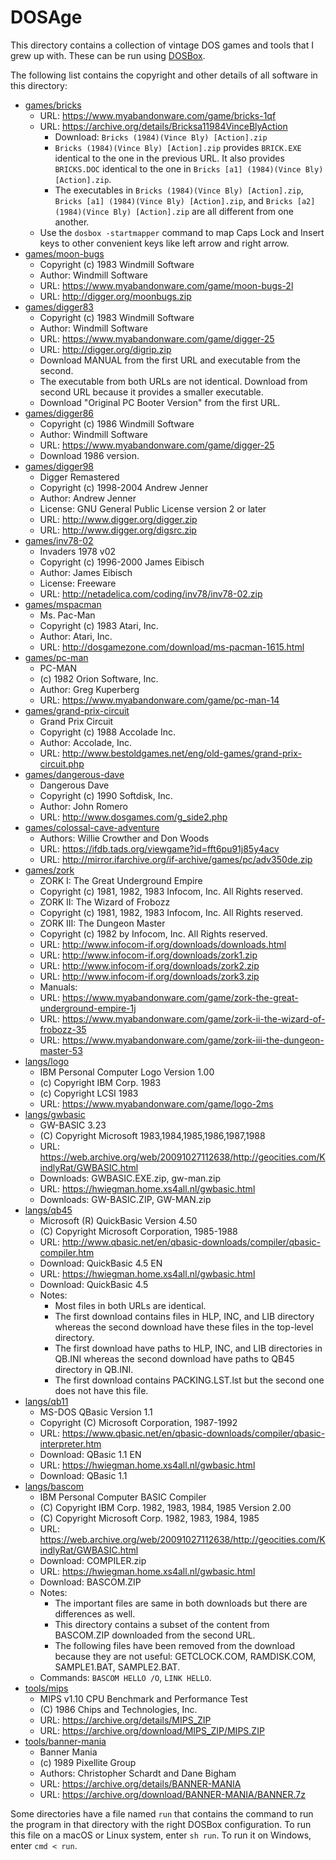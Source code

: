 DOSAge
======
This directory contains a collection of vintage DOS games and tools that
I grew up with. These can be run using [DOSBox][DOSBOX].

[DOSBOX]: http://www.dosbox.com/download.php?main=1

The following list contains the copyright and other details of all
software in this directory:

* [games/bricks](games/bricks)
  - URL: https://www.myabandonware.com/game/bricks-1qf
  - URL: https://archive.org/details/Bricksa11984VinceBlyAction
    - Download: `Bricks (1984)(Vince Bly) [Action].zip`
    - `Bricks (1984)(Vince Bly) [Action].zip` provides `BRICK.EXE`
      identical to the one in the previous URL. It
      also provides `BRICKS.DOC` identical to the one in
      `Bricks [a1] (1984)(Vince Bly) [Action].zip`.
    - The executables in `Bricks (1984)(Vince Bly) [Action].zip`,
      `Bricks [a1] (1984)(Vince Bly) [Action].zip`, and
      `Bricks [a2] (1984)(Vince Bly) [Action].zip` are all different
      from one another.
  - Use the `dosbox -startmapper` command to map Caps Lock and Insert
    keys to other convenient keys like left arrow and right arrow.
* [games/moon-bugs](games/moon-bugs)
  - Copyright (c) 1983 Windmill Software
  - Author: Windmill Software
  - URL: https://www.myabandonware.com/game/moon-bugs-2l
  - URL: http://digger.org/moonbugs.zip
* [games/digger83](games/digger83)
  - Copyright (c) 1983 Windmill Software
  - Author: Windmill Software
  - URL: https://www.myabandonware.com/game/digger-25
  - URL: http://digger.org/digrip.zip
  - Download MANUAL from the first URL and executable from the second.
  - The executable from both URLs are not identical. Download from
    second URL because it provides a smaller executable.
  - Download "Original PC Booter Version" from the first URL.
* [games/digger86](games/digger86)
  - Copyright (c) 1986 Windmill Software
  - Author: Windmill Software
  - URL: https://www.myabandonware.com/game/digger-25
  - Download 1986 version.
* [games/digger98](games/digger98)
  - Digger Remastered
  - Copyright (c) 1998-2004 Andrew Jenner
  - Author: Andrew Jenner
  - License: GNU General Public License version 2 or later
  - URL: http://www.digger.org/digger.zip
  - URL: http://www.digger.org/digsrc.zip
* [games/inv78-02](games/inv78-02)
  - Invaders 1978 v02
  - Copyright (c) 1996-2000 James Eibisch
  - Author: James Eibisch
  - License: Freeware
  - URL: http://netadelica.com/coding/inv78/inv78-02.zip
* [games/mspacman](games/mspacman)
  - Ms. Pac-Man
  - Copyright (c) 1983 Atari, Inc.
  - Author: Atari, Inc.
  - URL: http://dosgamezone.com/download/ms-pacman-1615.html
* [games/pc-man](games/pc-man)
  - PC-MAN
  - (c) 1982 Orion Software, Inc.
  - Author: Greg Kuperberg
  - URL: https://www.myabandonware.com/game/pc-man-14
* [games/grand-prix-circuit](games/grand-prix-circuit)
  - Grand Prix Circuit
  - Copyright (c) 1988 Accolade Inc.
  - Author: Accolade, Inc.
  - URL: http://www.bestoldgames.net/eng/old-games/grand-prix-circuit.php
* [games/dangerous-dave](games/dangerous-dave)
  - Dangerous Dave
  - Copyright (c) 1990 Softdisk, Inc.
  - Author: John Romero
  - URL: http://www.dosgames.com/g_side2.php
* [games/colossal-cave-adventure](games/colossal-cave-adventure)
  - Authors: Willie Crowther and Don Woods
  - URL: https://ifdb.tads.org/viewgame?id=fft6pu91j85y4acv
  - URL: http://mirror.ifarchive.org/if-archive/games/pc/adv350de.zip
* [games/zork](games/zork)
  - ZORK I: The Great Underground Empire
  - Copyright (c) 1981, 1982, 1983 Infocom, Inc. All Rights reserved.
  - ZORK II: The Wizard of Frobozz
  - Copyright (c) 1981, 1982, 1983 Infocom, Inc. All Rights reserved.
  - ZORK III: The Dungeon Master
  - Copyright (c) 1982 by Infocom, Inc. All Rights reserved.
  - URL: http://www.infocom-if.org/downloads/downloads.html
  - URL: http://www.infocom-if.org/downloads/zork1.zip
  - URL: http://www.infocom-if.org/downloads/zork2.zip
  - URL: http://www.infocom-if.org/downloads/zork3.zip
  - Manuals:
  - URL: https://www.myabandonware.com/game/zork-the-great-underground-empire-1j
  - URL: https://www.myabandonware.com/game/zork-ii-the-wizard-of-frobozz-35
  - URL: https://www.myabandonware.com/game/zork-iii-the-dungeon-master-53
* [langs/logo](langs/logo)
  - IBM Personal Computer Logo Version 1.00
  - (c) Copyright IBM Corp. 1983
  - (c) Copyright LCSI 1983
  - URL: https://www.myabandonware.com/game/logo-2ms
* [langs/gwbasic](langs/gwbasic)
  - GW-BASIC 3.23
  - (C) Copyright Microsoft 1983,1984,1985,1986,1987,1988
  - URL: https://web.archive.org/web/20091027112638/http://geocities.com/KindlyRat/GWBASIC.html
  - Downloads: GWBASIC.EXE.zip, gw-man.zip
  - URL: https://hwiegman.home.xs4all.nl/gwbasic.html
  - Downloads: GW-BASIC.ZIP, GW-MAN.zip
* [langs/qb45](langs/qb45)
  - Microsoft (R) QuickBasic Version 4.50
  - (C) Copyright Microsoft Corporation, 1985-1988
  - URL: http://www.qbasic.net/en/qbasic-downloads/compiler/qbasic-compiler.htm
  - Download: QuickBasic 4.5 EN
  - URL: https://hwiegman.home.xs4all.nl/gwbasic.html
  - Download: QuickBasic 4.5
  - Notes:
    - Most files in both URLs are identical.
    - The first download contains files in HLP, INC, and LIB directory
      whereas the second download have these files in the top-level
      directory.
    - The first download have paths to HLP, INC, and LIB directories in
      QB.INI whereas the second download have paths to QB45 directory in
      QB.INI.
    - The first download contains PACKING.LST.lst but the second one
      does not have this file.
* [langs/qb11](langs/qb11)
  - MS-DOS QBasic Version 1.1
  - Copyright (C) Microsoft Corporation, 1987-1992
  - URL: https://www.qbasic.net/en/qbasic-downloads/compiler/qbasic-interpreter.htm
  - Download: QBasic 1.1 EN
  - URL: https://hwiegman.home.xs4all.nl/gwbasic.html
  - Download: QBasic 1.1
* [langs/bascom](langs/bascom)
  - IBM Personal Computer BASIC Compiler
  - (C) Copyright IBM Corp. 1982, 1983, 1984, 1985 Version 2.00
  - (C) Copyright Microsoft Corp. 1982, 1983, 1984, 1985
  - URL: https://web.archive.org/web/20091027112638/http://geocities.com/KindlyRat/GWBASIC.html
  - Download: COMPILER.zip
  - URL: https://hwiegman.home.xs4all.nl/gwbasic.html
  - Download: BASCOM.ZIP
  - Notes:
    - The important files are same in both downloads but there are
      differences as well.
    - This directory contains a subset of the content from BASCOM.ZIP
      downloaded from the second URL.
    - The following files have been removed from the download because
      they are not useful: GETCLOCK.COM, RAMDISK.COM, SAMPLE1.BAT,
      SAMPLE2.BAT.
  - Commands: `BASCOM HELLO /O`, `LINK HELLO`.
* [tools/mips](tools/mips)
  - MIPS v1.10 CPU Benchmark and Performance Test
  - (C) 1986 Chips and Technologies, Inc.
  - URL: https://archive.org/details/MIPS_ZIP
  - URL: https://archive.org/download/MIPS_ZIP/MIPS.ZIP
* [tools/banner-mania](tools/banner-mania)
  - Banner Mania
  - (c) 1989 Pixellite Group
  - Authors: Christopher Schardt and Dane Bigham
  - URL: https://archive.org/details/BANNER-MANIA
  - URL: https://archive.org/download/BANNER-MANIA/BANNER.7z

Some directories have a file named `run` that contains the command to
run the program in that directory with the right DOSBox configuration.
To run this file on a macOS or Linux system, enter `sh run`. To run it
on Windows, enter `cmd < run`.
